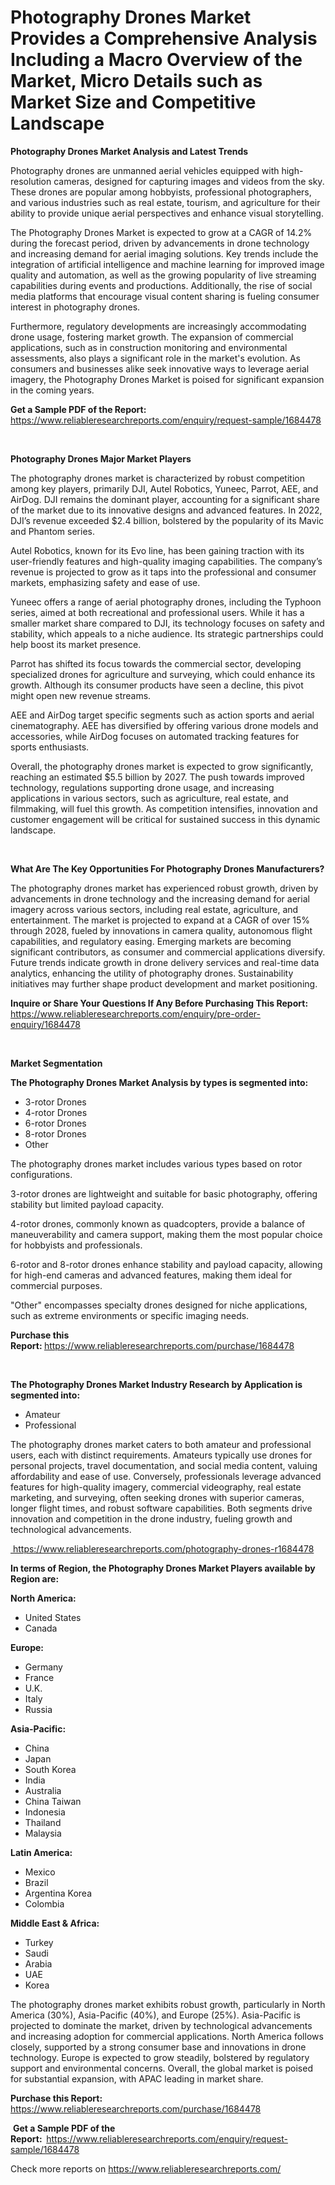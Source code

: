<p><h1>Photography Drones Market Provides a Comprehensive Analysis Including a Macro Overview of the Market, Micro Details such as Market Size and Competitive Landscape</h1></p><p><strong>Photography Drones Market Analysis and Latest Trends</strong></p>
<p><p>Photography drones are unmanned aerial vehicles equipped with high-resolution cameras, designed for capturing images and videos from the sky. These drones are popular among hobbyists, professional photographers, and various industries such as real estate, tourism, and agriculture for their ability to provide unique aerial perspectives and enhance visual storytelling.</p><p>The Photography Drones Market is expected to grow at a CAGR of 14.2% during the forecast period, driven by advancements in drone technology and increasing demand for aerial imaging solutions. Key trends include the integration of artificial intelligence and machine learning for improved image quality and automation, as well as the growing popularity of live streaming capabilities during events and productions. Additionally, the rise of social media platforms that encourage visual content sharing is fueling consumer interest in photography drones.</p><p>Furthermore, regulatory developments are increasingly accommodating drone usage, fostering market growth. The expansion of commercial applications, such as in construction monitoring and environmental assessments, also plays a significant role in the market's evolution. As consumers and businesses alike seek innovative ways to leverage aerial imagery, the Photography Drones Market is poised for significant expansion in the coming years.</p></p>
<p><strong>Get a Sample PDF of the Report:&nbsp;</strong> <a href="https://www.reliableresearchreports.com/enquiry/request-sample/1684478?utm_campaign=2252&utm_medium=2&utm_source=Github&utm_content=ia&utm_term=18022025&utm_id=photography-drones">https://www.reliableresearchreports.com/enquiry/request-sample/1684478</a></p>
<p>&nbsp;</p>
<p><strong>Photography Drones Major Market Players</strong></p>
<p><p>The photography drones market is characterized by robust competition among key players, primarily DJI, Autel Robotics, Yuneec, Parrot, AEE, and AirDog. DJI remains the dominant player, accounting for a significant share of the market due to its innovative designs and advanced features. In 2022, DJI’s revenue exceeded $2.4 billion, bolstered by the popularity of its Mavic and Phantom series.</p><p>Autel Robotics, known for its Evo line, has been gaining traction with its user-friendly features and high-quality imaging capabilities. The company’s revenue is projected to grow as it taps into the professional and consumer markets, emphasizing safety and ease of use.</p><p>Yuneec offers a range of aerial photography drones, including the Typhoon series, aimed at both recreational and professional users. While it has a smaller market share compared to DJI, its technology focuses on safety and stability, which appeals to a niche audience. Its strategic partnerships could help boost its market presence.</p><p>Parrot has shifted its focus towards the commercial sector, developing specialized drones for agriculture and surveying, which could enhance its growth. Although its consumer products have seen a decline, this pivot might open new revenue streams.</p><p>AEE and AirDog target specific segments such as action sports and aerial cinematography. AEE has diversified by offering various drone models and accessories, while AirDog focuses on automated tracking features for sports enthusiasts.</p><p>Overall, the photography drones market is expected to grow significantly, reaching an estimated $5.5 billion by 2027. The push towards improved technology, regulations supporting drone usage, and increasing applications in various sectors, such as agriculture, real estate, and filmmaking, will fuel this growth. As competition intensifies, innovation and customer engagement will be critical for sustained success in this dynamic landscape.</p></p>
<p>&nbsp;</p>
<p><strong>What Are The Key Opportunities For Photography Drones Manufacturers?</strong></p>
<p><p>The photography drones market has experienced robust growth, driven by advancements in drone technology and the increasing demand for aerial imagery across various sectors, including real estate, agriculture, and entertainment. The market is projected to expand at a CAGR of over 15% through 2028, fueled by innovations in camera quality, autonomous flight capabilities, and regulatory easing. Emerging markets are becoming significant contributors, as consumer and commercial applications diversify. Future trends indicate growth in drone delivery services and real-time data analytics, enhancing the utility of photography drones. Sustainability initiatives may further shape product development and market positioning.</p></p>
<p><strong>Inquire or Share Your Questions If Any Before Purchasing This Report:</strong> <a href="https://www.reliableresearchreports.com/enquiry/pre-order-enquiry/1684478?utm_campaign=2252&utm_medium=2&utm_source=Github&utm_content=ia&utm_term=18022025&utm_id=photography-drones">https://www.reliableresearchreports.com/enquiry/pre-order-enquiry/1684478</a></p>
<p>&nbsp;</p>
<p><strong>Market Segmentation</strong></p>
<p><strong>The Photography Drones Market Analysis by types is segmented into:</strong></p>
<p><ul><li>3-rotor Drones</li><li>4-rotor Drones</li><li>6-rotor Drones</li><li>8-rotor Drones</li><li>Other</li></ul></p>
<p><p>The photography drones market includes various types based on rotor configurations. </p><p>3-rotor drones are lightweight and suitable for basic photography, offering stability but limited payload capacity. </p><p>4-rotor drones, commonly known as quadcopters, provide a balance of maneuverability and camera support, making them the most popular choice for hobbyists and professionals. </p><p>6-rotor and 8-rotor drones enhance stability and payload capacity, allowing for high-end cameras and advanced features, making them ideal for commercial purposes. </p><p>"Other" encompasses specialty drones designed for niche applications, such as extreme environments or specific imaging needs.</p></p>
<p><strong>Purchase this Report:&nbsp;</strong><a href="https://www.reliableresearchreports.com/purchase/1684478?utm_campaign=2252&utm_medium=2&utm_source=Github&utm_content=ia&utm_term=18022025&utm_id=photography-drones">https://www.reliableresearchreports.com/purchase/1684478</a></p>
<p>&nbsp;</p>
<p><strong>The Photography Drones Market Industry Research by Application is segmented into:</strong></p>
<p><ul><li>Amateur</li><li>Professional</li></ul></p>
<p><p>The photography drones market caters to both amateur and professional users, each with distinct requirements. Amateurs typically use drones for personal projects, travel documentation, and social media content, valuing affordability and ease of use. Conversely, professionals leverage advanced features for high-quality imagery, commercial videography, real estate marketing, and surveying, often seeking drones with superior cameras, longer flight times, and robust software capabilities. Both segments drive innovation and competition in the drone industry, fueling growth and technological advancements.</p></p>
<p><a href="https://www.reliableresearchreports.com/photography-drones-r1684478?utm_campaign=2252&utm_medium=2&utm_source=Github&utm_content=ia&utm_term=18022025&utm_id=photography-drones">&nbsp;https://www.reliableresearchreports.com/photography-drones-r1684478</a></p>
<p><strong>In terms of Region, the Photography Drones Market Players available by Region are:</strong></p>
<p>
    <p> <strong> North America: </strong>
        <ul>
            <li>United States</li>
            <li>Canada</li>
        </ul>
        </p> 
    <p> <strong> Europe: </strong>
        <ul>
            <li>Germany</li>
            <li>France</li>
            <li>U.K.</li>
            <li>Italy</li>
            <li>Russia</li>
        </ul>
        </p> 
    <p> <strong> Asia-Pacific: </strong>
        <ul>
            <li>China</li>
            <li>Japan</li>
            <li>South Korea</li>
            <li>India</li>
            <li>Australia</li>
            <li>China Taiwan</li>
            <li>Indonesia</li>
            <li>Thailand</li>
            <li>Malaysia</li>
        </ul>
        </p> 
    <p> <strong> Latin America: </strong>
        <ul>
            <li>Mexico</li>
            <li>Brazil</li>
            <li>Argentina Korea</li>
            <li>Colombia</li>
        </ul>
        </p> 
    <p> <strong> Middle East & Africa: </strong>
        <ul>
            <li>Turkey</li>
            <li>Saudi</li>
            <li>Arabia</li>
            <li>UAE</li>
            <li>Korea</li>
        </ul>
    </p>
    </p>
<p><p>The photography drones market exhibits robust growth, particularly in North America (30%), Asia-Pacific (40%), and Europe (25%). Asia-Pacific is projected to dominate the market, driven by technological advancements and increasing adoption for commercial applications. North America follows closely, supported by a strong consumer base and innovations in drone technology. Europe is expected to grow steadily, bolstered by regulatory support and environmental concerns. Overall, the global market is poised for substantial expansion, with APAC leading in market share.</p></p>
<p><strong>Purchase this Report: </strong><a href="https://www.reliableresearchreports.com/purchase/1684478?utm_campaign=2252&utm_medium=2&utm_source=Github&utm_content=ia&utm_term=18022025&utm_id=photography-drones">https://www.reliableresearchreports.com/purchase/1684478</a></p>
<p>&nbsp;<strong>Get a Sample PDF of the Report:&nbsp;&nbsp;</strong><a href="https://www.reliableresearchreports.com/enquiry/request-sample/1684478?utm_campaign=2252&utm_medium=2&utm_source=Github&utm_content=ia&utm_term=18022025&utm_id=photography-drones">https://www.reliableresearchreports.com/enquiry/request-sample/1684478</a></p>
<p><strong></strong></p>
<p>Check more reports on <a href="https://www.reliableresearchreports.com/?utm_campaign=2252&utm_medium=2&utm_source=Github&utm_content=ia&utm_term=18022025&utm_id=photography-drones">https://www.reliableresearchreports.com/</a></p>